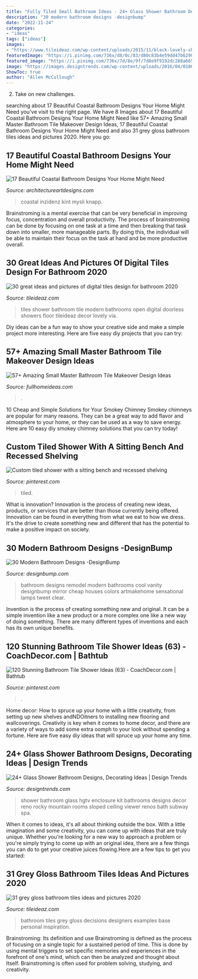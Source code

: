 ```yaml
---
title: "Fully Tiled Small Bathroom Ideas - 24+ Glass Shower Bathroom Designs, Decorating Ideas"
description: "30 modern bathroom designs -designbump"
date: "2022-11-24"
categories:
- "ideas"
tags: ["ideas"]
images:
- "https://www.tileideaz.com/wp-content/uploads/2015/11/black-lovely-shower-tiles-design.jpg"
featuredImage: "https://i.pinimg.com/736x/d8/0c/83/d80c83b4e59dd47b6290250e83b971b3.jpg"
featured_image: "https://i.pinimg.com/736x/7d/8e/9f/7d8e9f9192dc288a665fcf83c835203f--sitting-bench-tiled-showers.jpg"
image: "https://images.designtrends.com/wp-content/uploads/2016/04/01064422/Small-Glass-Shower-Enclosure-Kit-Ideas.jpeg"
ShowToc: true
author: "Allen McCullough"
---
```



2. Take on new challenges.

	

		
searching about 17 Beautiful Coastal Bathroom Designs Your Home Might Need you've visit to the right page. We have 8 Images about 17 Beautiful Coastal Bathroom Designs Your Home Might Need like 57+ Amazing Small Master Bathroom Tile Makeover Design Ideas, 17 Beautiful Coastal Bathroom Designs Your Home Might Need and also 31 grey gloss bathroom tiles ideas and pictures 2020. Here you go:
		
    
## 17 Beautiful Coastal Bathroom Designs Your Home Might Need

<img loading=lazy src="https://www.architectureartdesigns.com/wp-content/uploads/2015/05/17-Beautiful-Coastal-Bathroom-Designs-Your-Home-Might-Need-11.jpg" onerror="this.onerror=null;this.src='https://tse2.mm.bing.net/th?id=OIP.7vzOIHAZYaNhorYMYBFG_AHaLH&amp;pid=15.1';" alt="17 Beautiful Coastal Bathroom Designs Your Home Might Need">

_Source: architectureartdesigns.com_

>coastal inzidenz kint mysli knapp. 

	

Brainstroming is a mental exercise that can be very beneficial in improving focus, concentration and overall productivity. The process of brainstroming can be done by focusing on one task at a time and then breaking that task down into smaller, more manageable parts. By doing this, the individual will be able to maintain their focus on the task at hand and be more productive overall.

    
## 30 Great Ideas And Pictures Of Digital Tiles Design For Bathroom 2020

<img loading=lazy src="https://www.tileideaz.com/wp-content/uploads/2015/11/black-lovely-shower-tiles-design.jpg" onerror="this.onerror=null;this.src='https://tse2.mm.bing.net/th?id=OIP.ADOp3jyf5hLmEs6oZkoBbgHaLH&amp;pid=15.1';" alt="30 great ideas and pictures of digital tiles design for bathroom 2020">

_Source: tileideaz.com_

>tiles shower bathroom tile modern bathrooms open digital doorless showers floor tileideaz decor lovely via. 

	

Diy ideas can be a fun way to show your creative side and make a simple project more interesting. Here are five easy diy projects that you can try: 

    
## 57+ Amazing Small Master Bathroom Tile Makeover Design Ideas

<img loading=lazy src="http://fullhomeideas.com/wp-content/uploads/2018/10/57-Amazing-Small-Master-Bathroom-Tile-Makeover-Design-Ideas-36-640x960.jpg" onerror="this.onerror=null;this.src='https://tse2.mm.bing.net/th?id=OIP.hXIXldzdKo7e8KpECrWi8gHaLH&amp;pid=15.1';" alt="57+ Amazing Small Master Bathroom Tile Makeover Design Ideas">

_Source: fullhomeideas.com_

>. 

	

10 Cheap and Simple Solutions for Your Smokey Chimney
Smokey chimneys are popular for many reasons. They can be a great way to add flavor and atmosphere to your home, or they can be used as a way to save energy. Here are 10 easy diy smokey chimney solutions that you can try today!

    
## Custom Tiled Shower With A Sitting Bench And Recessed Shelving

<img loading=lazy src="https://i.pinimg.com/736x/7d/8e/9f/7d8e9f9192dc288a665fcf83c835203f--sitting-bench-tiled-showers.jpg" onerror="this.onerror=null;this.src='https://tse2.mm.bing.net/th?id=OIP.OPbC-HiT00opJRZRfBbYggHaNJ&amp;pid=15.1';" alt="Custom tiled shower with a sitting bench and recessed shelving">

_Source: pinterest.com_

>tiled. 

	

What is innovation?
Innovation is the process of creating new ideas, products, or services that are better than those currently being offered. Innovation can be found in everything from what we eat to how we dress. It's the drive to create something new and different that has the potential to make a positive impact on society.

    
## 30 Modern Bathroom Designs -DesignBump

<img loading=lazy src="https://cdn.designbump.com/wp-content/uploads/2014/09/bathroom-design-ideas-019.jpg" onerror="this.onerror=null;this.src='https://tse3.mm.bing.net/th?id=OIP.Ksto6XTlhi3L8LrEgIPvkQHaI5&amp;pid=15.1';" alt="30 Modern Bathroom Designs -DesignBump">

_Source: designbump.com_

>bathroom designs remodel modern bathrooms cool vanity designbump mirror cheap houses colors artmakehome sensational lamps tweet clear. 

	

Invention is the process of creating something new and original. It can be a simple invention like a new product or a more complex one like a new way of doing something. There are many different types of inventions and each has its own unique benefits.

    
## 120 Stunning Bathroom Tile Shower Ideas (63) - CoachDecor.com | Bathtub

<img loading=lazy src="https://i.pinimg.com/736x/d8/0c/83/d80c83b4e59dd47b6290250e83b971b3.jpg" onerror="this.onerror=null;this.src='https://tse4.mm.bing.net/th?id=OIP.Ie57y1VMkP5_HokDTMaH6AHaJ3&amp;pid=15.1';" alt="120 Stunning Bathroom Tile Shower Ideas (63) - CoachDecor.com | Bathtub">

_Source: pinterest.com_

>. 

	

Home decor: How to spruce up your home with a little creativity, from setting up new shelves andNDOitners to installing new flooring and wallcoverings.
Creativity is key when it comes to home decor, and there are a variety of ways to add some extra oomph to your look without spending a fortune. Here are five easy diy ideas that will spruce up your home any time.

    
## 24+ Glass Shower Bathroom Designs, Decorating Ideas | Design Trends

<img loading=lazy src="https://images.designtrends.com/wp-content/uploads/2016/04/01064422/Small-Glass-Shower-Enclosure-Kit-Ideas.jpeg" onerror="this.onerror=null;this.src='https://tse1.mm.bing.net/th?id=OIP.J1nzKDDVVSmkawWP1Lc1zgHaJ4&amp;pid=15.1';" alt="24+ Glass Shower Bathroom Designs, Decorating Ideas | Design Trends">

_Source: designtrends.com_

>shower bathroom glass hgtv enclosure kit bathrooms designs decor reno rocky mountain rooms sloped ceiling viewer renos bath subway spa. 

	

When it comes to ideas, it's all about thinking outside the box. With a little imagination and some creativity, you can come up with ideas that are truly unique. Whether you're looking for a new way to approach a problem or you're simply trying to come up with an original idea, there are a few things you can do to get your creative juices flowing.Here are a few tips to get you started:

    
## 31 Grey Gloss Bathroom Tiles Ideas And Pictures 2020

<img loading=lazy src="https://www.tileideaz.com/wp-content/uploads/2015/08/0821.jpg" onerror="this.onerror=null;this.src='https://tse1.mm.bing.net/th?id=OIP.kXFNBZEt6PMbs-mEse9fgwHaKe&amp;pid=15.1';" alt="31 grey gloss bathroom tiles ideas and pictures 2020">

_Source: tileideaz.com_

>bathroom tiles grey gloss decisions designers examples base personal inspiration. 

	

Brainstroming: Its definition and use
Brainstroming is defined as the process of focusing on a single topic for a sustained period of time. This is done by using mental triggers to set specific memories and experiences in the forefront of one's mind, which can then be analyzed and thought about Itself. Brainstroming is often used for problem solving, studying, and creativity.


